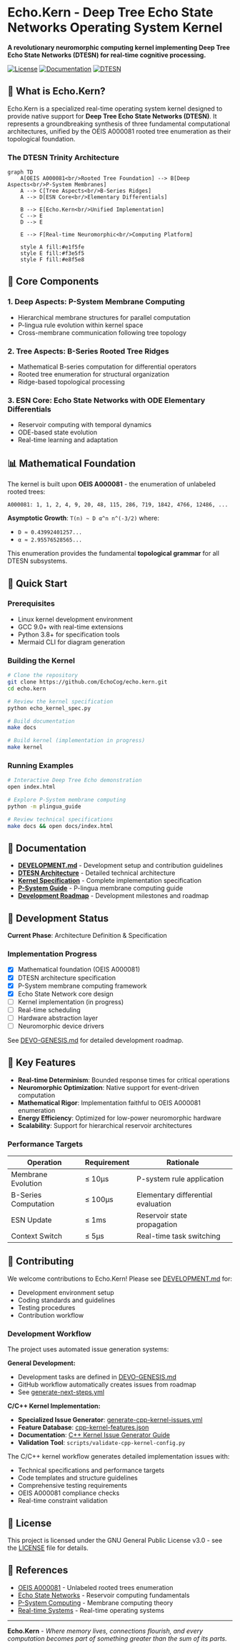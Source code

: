 # Echo.Kern - Deep Tree Echo State Networks Operating System Kernel

**A revolutionary neuromorphic computing kernel implementing Deep Tree Echo State Networks (DTESN) for real-time cognitive processing.**

[![License](https://img.shields.io/badge/License-GPL%20v3-blue.svg)](LICENSE)
[![Documentation](https://img.shields.io/badge/docs-latest-brightgreen.svg)](docs/)
[![DTESN](https://img.shields.io/badge/DTESN-v1.0-orange.svg)](docs/DTESN-ARCHITECTURE.md)

## 🌳 What is Echo.Kern?

Echo.Kern is a specialized real-time operating system kernel designed to provide native support for **Deep Tree Echo State Networks (DTESN)**. It represents a groundbreaking synthesis of three fundamental computational architectures, unified by the OEIS A000081 rooted tree enumeration as their topological foundation.

### The DTESN Trinity Architecture

```mermaid
graph TD
    A[OEIS A000081<br/>Rooted Tree Foundation] --> B[Deep Aspects<br/>P-System Membranes]
    A --> C[Tree Aspects<br/>B-Series Ridges]
    A --> D[ESN Core<br/>Elementary Differentials]
    
    B --> E[Echo.Kern<br/>Unified Implementation]
    C --> E
    D --> E
    
    E --> F[Real-time Neuromorphic<br/>Computing Platform]
    
    style A fill:#e1f5fe
    style E fill:#f3e5f5
    style F fill:#e8f5e8
```

## 🧠 Core Components

### 1. **Deep Aspects: P-System Membrane Computing**
- Hierarchical membrane structures for parallel computation
- P-lingua rule evolution within kernel space
- Cross-membrane communication following tree topology

### 2. **Tree Aspects: B-Series Rooted Tree Ridges** 
- Mathematical B-series computation for differential operators
- Rooted tree enumeration for structural organization
- Ridge-based topological processing

### 3. **ESN Core: Echo State Networks with ODE Elementary Differentials**
- Reservoir computing with temporal dynamics
- ODE-based state evolution
- Real-time learning and adaptation

## 📊 Mathematical Foundation

The kernel is built upon **OEIS A000081** - the enumeration of unlabeled rooted trees:

```
A000081: 1, 1, 2, 4, 9, 20, 48, 115, 286, 719, 1842, 4766, 12486, ...
```

**Asymptotic Growth**: `T(n) ~ D α^n n^(-3/2)` where:
- `D ≈ 0.43992401257...`
- `α ≈ 2.95576528565...`

This enumeration provides the fundamental **topological grammar** for all DTESN subsystems.

## 🚀 Quick Start

### Prerequisites
- Linux kernel development environment
- GCC 9.0+ with real-time extensions
- Python 3.8+ for specification tools
- Mermaid CLI for diagram generation

### Building the Kernel
```bash
# Clone the repository
git clone https://github.com/EchoCog/echo.kern.git
cd echo.kern

# Review the kernel specification
python echo_kernel_spec.py

# Build documentation
make docs

# Build kernel (implementation in progress)
make kernel
```

### Running Examples
```bash
# Interactive Deep Tree Echo demonstration
open index.html

# Explore P-System membrane computing
python -m plingua_guide

# Review technical specifications
make docs && open docs/index.html
```

## 📖 Documentation

- **[DEVELOPMENT.md](DEVELOPMENT.md)** - Development setup and contribution guidelines
- **[DTESN Architecture](docs/DTESN-ARCHITECTURE.md)** - Detailed technical architecture
- **[Kernel Specification](echo_kernel_specification.md)** - Complete implementation specification
- **[P-System Guide](plingua_guide.md)** - P-lingua membrane computing guide
- **[Development Roadmap](DEVO-GENESIS.md)** - Development milestones and roadmap

## 🔧 Development Status

**Current Phase**: Architecture Definition & Specification

### Implementation Progress
- [x] Mathematical foundation (OEIS A000081)
- [x] DTESN architecture specification
- [x] P-System membrane computing framework
- [x] Echo State Network core design
- [ ] Kernel implementation (in progress)
- [ ] Real-time scheduling
- [ ] Hardware abstraction layer
- [ ] Neuromorphic device drivers

See [DEVO-GENESIS.md](DEVO-GENESIS.md) for detailed development roadmap.

## 🎯 Key Features

- **Real-time Determinism**: Bounded response times for critical operations
- **Neuromorphic Optimization**: Native support for event-driven computation
- **Mathematical Rigor**: Implementation faithful to OEIS A000081 enumeration
- **Energy Efficiency**: Optimized for low-power neuromorphic hardware
- **Scalability**: Support for hierarchical reservoir architectures

### Performance Targets

| Operation | Requirement | Rationale |
|-----------|-------------|-----------|
| Membrane Evolution | ≤ 10μs | P-system rule application |
| B-Series Computation | ≤ 100μs | Elementary differential evaluation |
| ESN Update | ≤ 1ms | Reservoir state propagation |
| Context Switch | ≤ 5μs | Real-time task switching |

## 🤝 Contributing

We welcome contributions to Echo.Kern! Please see [DEVELOPMENT.md](DEVELOPMENT.md) for:
- Development environment setup
- Coding standards and guidelines
- Testing procedures
- Contribution workflow

### Development Workflow
The project uses automated issue generation systems:

**General Development:**
- Development tasks are defined in [DEVO-GENESIS.md](DEVO-GENESIS.md)
- GitHub workflow automatically creates issues from roadmap
- See [generate-next-steps.yml](.github/workflows/generate-next-steps.yml)

**C/C++ Kernel Implementation:**
- **Specialized Issue Generator**: [generate-cpp-kernel-issues.yml](.github/workflows/generate-cpp-kernel-issues.yml)
- **Feature Database**: [cpp-kernel-features.json](.github/cpp-kernel-features.json) 
- **Documentation**: [C++ Kernel Issue Generator Guide](docs/cpp-kernel-issue-generator.md)
- **Validation Tool**: `scripts/validate-cpp-kernel-config.py`

The C/C++ kernel workflow generates detailed implementation issues with:
- Technical specifications and performance targets
- Code templates and structure guidelines  
- Comprehensive testing requirements
- OEIS A000081 compliance checks
- Real-time constraint validation

## 📄 License

This project is licensed under the GNU General Public License v3.0 - see the [LICENSE](LICENSE) file for details.

## 🔗 References

- [OEIS A000081](https://oeis.org/A000081) - Unlabeled rooted trees enumeration
- [Echo State Networks](https://en.wikipedia.org/wiki/Echo_state_network) - Reservoir computing fundamentals
- [P-System Computing](https://en.wikipedia.org/wiki/P_system) - Membrane computing theory
- [Real-time Systems](https://en.wikipedia.org/wiki/Real-time_computing) - Real-time operating systems

---

**Echo.Kern** - *Where memory lives, connections flourish, and every computation becomes part of something greater than the sum of its parts.*
